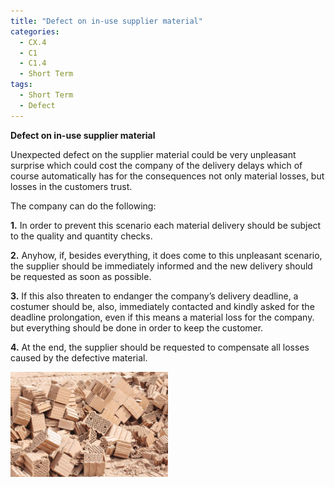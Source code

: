 ```yaml
---
title: "Defect on in-use supplier material"
categories:
  - CX.4
  - C1
  - C1.4
  - Short Term
tags:
  - Short Term
  - Defect
---
```


**Defect on in-use supplier material**

Unexpected defect on the supplier material could be very unpleasant surprise which could cost the company of the delivery delays which of course automatically has for the consequences not only material losses, but losses in the customers trust.

The company can do the following:

**1.** In order to prevent this scenario each material delivery should be subject to the quality and quantity checks. 

**2.** Anyhow, if, besides everything, it does come to this unpleasant scenario, the supplier should be immediately informed and the new delivery should be requested as soon as possible.

**3.** If this also threaten to endanger the company’s delivery deadline, a costumer should be, also, immediately contacted and kindly asked for the deadline prolongation, even if this means a material loss for the company. but everything should be done in order to keep the customer. 

**4.** At the end, the supplier should be requested to compensate all losses caused by the defective material.

<img src="https://raw.githubusercontent.com/ADOxx-org/DISRUPT-Knowledge-Base/master/assets/images/depositphotos_87857466-stock-photo-defective-raw-brick.jpg" width="50%" height="50%">

